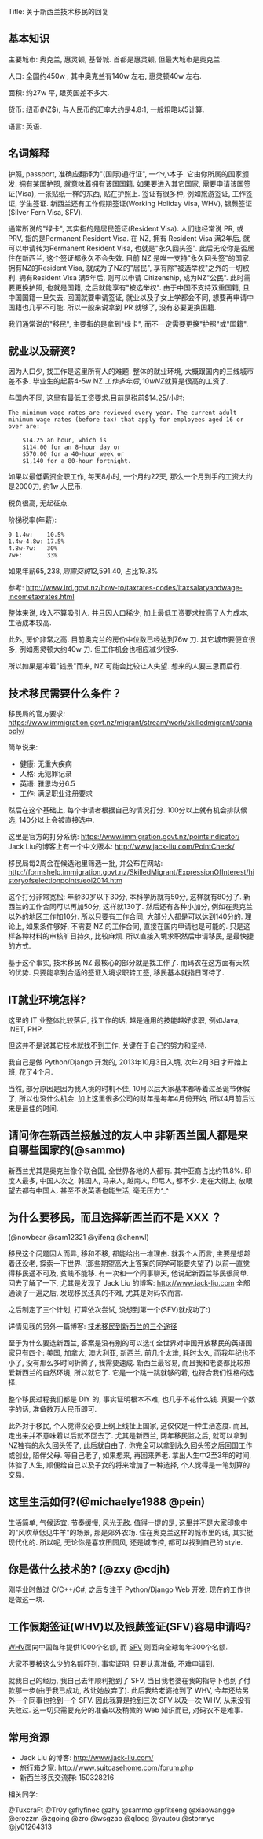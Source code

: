 Title: 关于新西兰技术移民的回复

## 基本知识
主要城市: 奥克兰, 惠灵顿, 基督城. 首都是惠灵顿, 但最大城市是奥克兰.

人口: 全国约450w , 其中奥克兰有140w 左右, 惠灵顿40w 左右.

面积: 约27w 平, 跟英国差不多大.

货币: 纽币(NZ$), 与人民币的汇率大约是4.8:1, 一般粗略以5计算.

语言: 英语.

## 名词解释
护照, passport, 准确应翻译为"(国际)通行证", 一个小本子. 它由你所属的国家颁发. 
拥有某国护照, 就意味着拥有该国国籍. 
如果要进入其它国家, 需要申请该国签证(Visa), 一张贴纸一样的东西, 贴在护照上.
签证有很多种, 例如旅游签证, 工作签证, 学生签证.
新西兰还有工作假期签证(Working Holiday Visa, WHV), 银蕨签证(Silver Fern Visa, SFV).

通常所说的"绿卡", 其实指的是居民签证(Resident Visa).
人们也经常说 PR, 或 PRV, 指的是Permanent Resident Visa.
在 NZ, 拥有 Resident Visa 满2年后, 就可以申请转为Permanent Resident Visa, 也就是"永久回头签".
此后无论你是否居住在新西兰, 这个签证都永久不会失效. 目前 NZ 是唯一支持"永久回头签"的国家.
拥有NZ的Resident Visa, 就成为了NZ的"居民", 享有除"被选举权"之外的一切权利.
拥有Resident Visa 满5年后, 则可以申请 Citizenship, 成为NZ"公民".
此时需要更换护照, 也就是国籍, 之后就能享有"被选举权".
由于中国不支持双重国籍, 且中国国籍一旦失去, 回国就要申请签证, 就业以及子女上学都会不同, 想要再申请中国籍也几乎不可能. 所以一般来说拿到 PR 就够了, 没有必要更换国籍.

我们通常说的"移民", 主要指的是拿到"绿卡", 而不一定需要更换"护照"或"国籍".


## 就业以及薪资?
因为人口少, 找工作是这里所有人的难题.  整体的就业环境, 大概跟国内的三线城市差不多.
毕业生的起薪4-5w NZ$. 工作多年后, 10w NZ$就算是很高的工资了.

与国内不同, 这里有最低工资要求.目前是税前$14.25/小时:

    The minimum wage rates are reviewed every year. The current adult minimum wage rates (before tax) that apply for employees aged 16 or over are:

        $14.25 an hour, which is
        $114.00 for an 8-hour day or
        $570.00 for a 40-hour week or
        $1,140 for a 80-hour fortnight.

如果以最低薪资全职工作, 每天8小时, 一个月约22天, 那么一个月到手的工资大约是2000刀, 约1w 人民币.

税负很高, 无起征点.

阶梯税率(年薪):

    0-1.4w:    10.5%
    1.4w-4.8w: 17.5%
    4.8w-7w:   30%
    7w+:       33%

如果年薪$65,238, 则需交税$12,591.40, 占比19.3%

参考: http://www.ird.govt.nz/how-to/taxrates-codes/itaxsalaryandwage-incometaxrates.html

整体来说, 收入不算吸引人. 并且因人口稀少, 加上最低工资要求拉高了人力成本, 生活成本较高. 

此外, 房价非常之高. 
目前奥克兰的房价中位数已经达到76w 刀.
其它城市要便宜很多, 例如惠灵顿大约40w 刀. 但工作机会也相应减少很多.

所以如果是冲着"钱景"而来, NZ 可能会比较让人失望. 想来的人要三思而后行.

## 技术移民需要什么条件？
移民局的官方要求: 
https://www.immigration.govt.nz/migrant/stream/work/skilledmigrant/caniapply/

简单说来:

* 健康: 无重大疾病
* 人格: 无犯罪记录
* 英语: 雅思均分6.5
* 工作: 满足职业注册要求

然后在这个基础上, 每个申请者根据自己的情况打分. 
100分以上就有机会排队候选, 140分以上会被直接选中.

这里是官方的打分系统:
https://www.immigration.govt.nz/pointsindicator/
Jack Liu的博客上有一个中文版本:
http://www.jack-liu.com/PointCheck/

移民局每2周会在候选池里筛选一批, 并公布在网站:
http://formshelp.immigration.govt.nz/SkilledMigrant/ExpressionOfInterest/historyofselectionpoints/eoi2014.htm

这个打分非常宽松: 年龄30岁以下30分, 本科学历就有50分, 这样就有80分了.
新西兰的工作合同可以再加50分, 这样就130了. 然后还有各种小加分, 例如在奥克兰以外的地区工作加10分.
所以只要有工作合同, 大部分人都是可以达到140分的. 
理论上, 如果条件够好, 不需要 NZ 的工作合同, 直接在国内申请也是可能的.
只是这样各种材料的审核旷日持久, 比较麻烦. 所以直接入境求职然后申请移民, 是最快捷的方式.

基于这个事实, 技术移民 NZ 最核心的部分就是找工作了. 而码农在这方面有天然的优势.
只要能拿到合适的签证入境求职转工签, 移民基本就指日可待了.

## IT就业环境怎样?
这里的 IT 业整体比较落后, 找工作的话, 越是通用的技能越好求职, 例如Java, .NET, PHP.

但这并不是说其它技术就找不到工作, 关键在于自己的努力和坚持.

我自己是做 Python/Django 开发的, 2013年10月3日入境, 次年2月3日才开始上班, 花了4个月.

当然, 部分原因是因为我入境的时机不佳, 10月以后大家基本都等着过圣诞节休假了, 所以也没什么机会.
加上这里很多公司的财年是每年4月份开始, 所以4月前后过来是最佳的时间.

## 请问你在新西兰接触过的友人中 非新西兰国人都是来自哪些国家的(@sammo)
新西兰尤其是奥克兰像个联合国, 全世界各地的人都有. 其中亚裔占比约11.8%. 印度人最多, 中国人次之. 韩国人, 马来人, 越南人, 印尼人, 都不少. 走在大街上, 放眼望去都有中国人. 甚至不说英语也能生活, 毫无压力^_^

## 为什么要移民，而且选择新西兰而不是 XXX ？
(@nowbear @sam12321 @yifeng @chenwl)

移民这个问题因人而异, 移和不移, 都能给出一堆理由.
就我个人而言, 主要是想趁着还没老, 探索一下世界. (那些期望高大上答案的同学可能要失望了)
以前一直觉得移民遥不可及, 贫贱不能移. 
有一次和一个同事聊天, 他说起新西兰移民很简单. 
回去了解了一下, 尤其是发现了 Jack Liu 的博客: http://www.jack-liu.com
全部通读了一遍之后, 发现移民还真的不难, 尤其是对码农而言.

之后制定了三个计划, 打算依次尝试, 没想到第一个(SFV)就成功了:)

详情见我的另外一篇博客:
[技术移民到新西兰的三个途径](http://guoqiao.me/post/2014/0708-nz)

至于为什么要选新西兰, 答案是没有别的可以选:(
全世界对中国开放移民的英语国家只有四个: 美国, 加拿大, 澳大利亚, 新西兰.
前几个太难, 耗时太久, 而我年纪也不小了, 没有那么多时间折腾了, 我需要速成.
新西兰最容易, 而且我和老婆都比较热爱新西兰的自然环境, 所以就它了. 
它是一个跳一跳就够的着, 也符合我们性格的选择.

整个移民过程我们都是 DIY 的, 事实证明根本不难, 也几乎不花什么钱. 
真要一个数字的话, 准备数万人民币即可.

此外对于移民, 个人觉得没必要上纲上线扯上国家, 这仅仅是一种生活态度.
而且, 走出来并不意味着以后就不回去了.
尤其是新西兰, 两年移民监之后, 就可以拿到NZ独有的永久回头签了, 此后就自由了.
你完全可以拿到永久回头签之后回国工作或创业, 陪伴父母. 等自己老了, 如果想来, 再回来养老.
拿出人生中2至3年的时间, 体验了人生, 顺便给自己以及子女的将来增加了一种选择, 个人觉得是一笔划算的交易.


## 这里生活如何?(@michaelye1988 @pein)
生活简单, 气候适宜. 节奏缓慢, 风光无敌.
值得一提的是, 这里并不是大家印象中的"风吹草低见牛羊"的场景, 那是郊外农场.
住在奥克兰这样的城市里的话, 其实挺现代化的.
所以呢, 无论你是喜欢田园风, 还是城市控, 都可以找到自己的 style.

## 你是做什么技术的? (@zxy @cdjh)
刚毕业时做过 C/C++/C#, 之后专注于 Python/Django Web 开发. 现在的工作也是做这一块.

## 工作假期签证(WHV)以及银蕨签证(SFV)容易申请吗? 

[WHV](http://www.jack-liu.com/whv)面向中国每年提供1000个名额, 而 [SFV](http://www.jack-liu.com/sfv) 则面向全球每年300个名额.

大家不要被这么少的名额吓到. 事实证明, 只要认真准备, 不难申请到.

就我自己的经历, 我自己去年顺利抢到了 SFV, 当日我老婆在我的指导下也到了付款那一步(由于我已成功, 故让她放弃了). 此后我给老婆抢到了 WHV, 今年还给另外一个同事也抢到一个 SFV. 因此我算是抢到三次 SFV 以及一次 WHV, 从来没有失败过. 这一切只需要充分的准备以及稍微的 Web 知识而已, 对码农不是难事.


## 常用资源
* Jack Liu 的博客: http://www.jack-liu.com/
* 旅行箱之家: http://www.suitcasehome.com/forum.php
* 新西兰移民交流群: 150328216

相关同学:

@TuxcraFt @Tr0y @flyfinec @zhy @sammo @pfitseng @xiaowangge @erozzm @zgoing @zro @wsgzao @qloog @yautou @stormye @jy01264313
